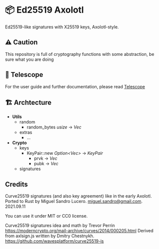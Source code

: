  # 📦 Ed25519 Axolotl

 Ed25519-like signatures with X25519 keys, Axolotl-style.

 ## ⚠️ Caution

 This repository is full of cryptography functions with some abstraction, be sure what you are doing

 ## 🔭 Telescope

 For the user guide and further documentation, please read
 [Telescope](https://blockchain.lunes.io/telescope)

 ## 🏗 Archtecture

 - **Utils**
     - random
         - random_bytes *usize* -> *Vec<u32>*
     - extras
         - ...
 - **Crypto**
     - keys
         - KeyPair::new *Option<Vec<u32>>* -> *KeyPair*
             - prvk -> *Vec<u32>*
             - pubk -> *Vec<u32>*
     - signatures


## Credits

Curve25519 signatures (and also key agreement) like in the early Axolotl.
Ported to Rust by Miguel Sandro Lucero. miguel.sandro@gmail.com. 2021.09.11

You can use it under MIT or CC0 license.

Curve25519 signatures idea and math by Trevor Perrin
https://moderncrypto.org/mail-archive/curves/2014/000205.html
Derived from axlsign.js written by Dmitry Chestnykh. https://github.com/wavesplatform/curve25519-js
